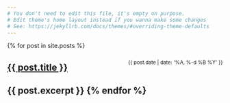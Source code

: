 ```yaml
---
# You don't need to edit this file, it's empty on purpose.
# Edit theme's home layout instead if you wanna make some changes
# See: https://jekyllrb.com/docs/themes/#overriding-theme-defaults
---
```

{% for post in site.posts %}
<div style="float:right; margin-top: 10px;">
  <small>{{ post.date | date: '%A, %-d %B %Y' }}</small></div>
  <h2><a href="{{ post.url }}">{{ post.title }}</a></h2>

  {{ post.excerpt }}
{% endfor %}
---
